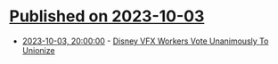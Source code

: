 # [Published on 2023-10-03](index.md)

* [2023-10-03, 20:00:00](https://slashdot.org/story/23/10/03/199221/disney-vfx-workers-vote-unanimously-to-unionize?utm_source=rss1.0mainlinkanon&utm_medium=feed) - [Disney VFX Workers Vote Unanimously To Unionize](https://slashdot.org/story/23/10/03/199221/disney-vfx-workers-vote-unanimously-to-unionize?utm_source=rss1.0mainlinkanon&utm_medium=feed)
